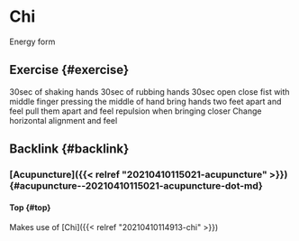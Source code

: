 # Chi


Energy form


## Exercise {#exercise}

30sec of shaking hands
30sec of rubbing hands
30sec open close fist with middle finger pressing the middle of hand
bring hands two feet apart and feel
pull them apart and feel repulsion when bringing closer
Change horizontal alignment and feel


## Backlink {#backlink}


### [Acupuncture]({{< relref "20210410115021-acupuncture" >}}) {#acupuncture--20210410115021-acupuncture-dot-md}


#### Top {#top}

Makes use of [Chi]({{< relref "20210410114913-chi" >}})
